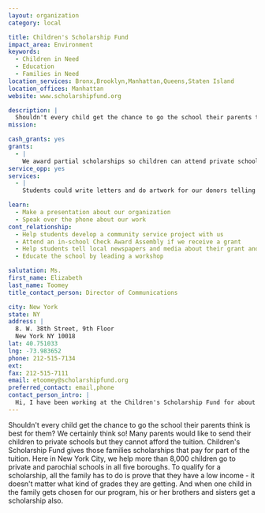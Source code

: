 ```yaml
---
layout: organization
category: local

title: Children's Scholarship Fund
impact_area: Environment
keywords: 
  - Children in Need
  - Education
  - Families in Need
location_services: Bronx,Brooklyn,Manhattan,Queens,Staten Island
location_offices: Manhattan
website: www.scholarshipfund.org

description: |
  Shouldn't every child get the chance to go the school their parents think is best for them? We certainly think so! Many parents would like to send their children to private schools but they cannot afford the tuition. Children's Scholarship Fund gives those families scholarships that pay for part of the tuition. Here in New York City, we help more than 8,000 children go to private and parochial schools in all five boroughs. To qualify for a scholarship, all the family has to do is prove that they have a low income - it doesn't matter what kind of grades they are getting. And when one child in the family gets chosen for our program, his or her brothers and sisters get a scholarship also.
mission: 

cash_grants: yes
grants: 
  - |
    We award partial scholarships so children can attend private school. An average scholarship in NYC is $1,926, so a donation of $963 would pay for one student for half the school year, or $192 would pay for a student for one month of the school year.
service_opp: yes
services: 
  - |
    Students could write letters and do artwork for our donors telling them why they chose to give to our charity. They could also help us with stuffing envelopes to go out in the mail. There are also opportunities to do service projects at participating private schools where we have scholarship recipients.

learn: 
  - Make a presentation about our organization
  - Speak over the phone about our work
cont_relationship: 
  - Help students develop a community service project with us
  - Attend an in-school Check Award Assembly if we receive a grant
  - Help students tell local newspapers and media about their grant and/or project with us
  - Educate the school by leading a workshop

salutation: Ms.
first_name: Elizabeth
last_name: Toomey
title_contact_person: Director of Communications

city: New York
state: NY
address: |
  8. W. 38th Street, 9th Floor  
  New York NY 10018
lat: 40.751033
lng: -73.983652
phone: 212-515-7134
ext: 
fax: 212-515-7111
email: etoomey@scholarshipfund.org
preferred_contact: email,phone
contact_person_intro: |
  Hi, I have been working at the Children's Scholarship Fund for about 14 years, almost as long as the organization has been around. My work here includes: writing appeal letters asking people to donate money for scholarships, writing stories for our newsletters and our website, and grant-writing. My favorite part of the job is meeting parents and children who are really grateful that our scholarships allow them to attend schools where they are learning and where they feel safe.
---
```

Shouldn't every child get the chance to go the school their parents think is best for them? We certainly think so! Many parents would like to send their children to private schools but they cannot afford the tuition. Children's Scholarship Fund gives those families scholarships that pay for part of the tuition. Here in New York City, we help more than 8,000 children go to private and parochial schools in all five boroughs. To qualify for a scholarship, all the family has to do is prove that they have a low income - it doesn't matter what kind of grades they are getting. And when one child in the family gets chosen for our program, his or her brothers and sisters get a scholarship also.